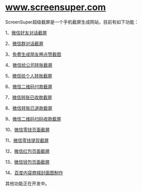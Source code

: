 # www.screensuper.com
ScreenSuper超级截屏是一个手机截屏生成网站，目前有如下功能：

1、[微信好友对话截屏](https://www.screensuper.com/wxfriendchat)

2、[微信群对话截屏](https://www.screensuper.com/wxchat)

3、[免费生成朋友圈点赞截图](https://www.screensuper.com/wxmomentsvote)

4、[微信给公司转账截屏](https://www.screensuper.com/wxcompanypayment)

5、[微信给个人转账截屏](https://www.screensuper.com/wxpersonpayment)

6、[微信二维码付款截屏](https://www.screensuper.com/wxqrpayment)

7、[微信转账已收款截屏](https://www.screensuper.com/wxpersonreceipt)

8、[微信转账已退款截屏](https://www.screensuper.com/wxbackreceipt)

9、[微信二维码扫码收款截屏](https://www.screensuper.com/wxqrreceipt)

10、[微信零钱页面截屏](https://www.screensuper.com/wxchange)

11、[微信零钱提现截屏](https://www.screensuper.com/wxchangewithdraw)

12、[微信红包页面截屏](https://www.screensuper.com/wxredprocket)

13、[微信钱包页面截屏](https://www.screensuper.com/wxwallet)

14、[百度内容商城封面图制作](https://www.screensuper.com/duxiaomai)

其他功能正在开发中。
